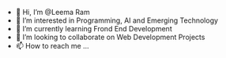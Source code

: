 - 👋 Hi, I’m @Leema Ram
- 👀 I’m interested in Programming, AI and Emerging Technology 
- 🌱 I’m currently learning Frond End Development
- 💞️ I’m looking to collaborate on Web Development Projects
- 📫 How to reach me ...

<!---
Leema-Ram/Leema-Ram is a ✨ special ✨ repository because its `README.md` (this file) appears on your GitHub profile.
You can click the Preview link to take a look at your changes.
--->
